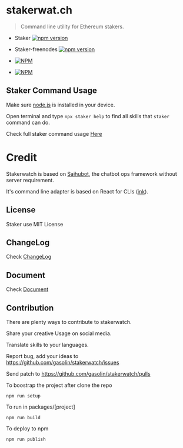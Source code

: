 # stakerwat.ch

> Command line utility for Ethereum stakers.

- Staker [![npm version](https://badge.fury.io/js/staker.svg)](https://www.npmjs.com/package/staker)

- Staker-freenodes [![npm version](https://badge.fury.io/js/staker-freenodes.svg)](https://www.npmjs.com/package/staker-freenodes)

- [![NPM](https://img.shields.io/npm/v/staker-contracts.svg)](https://www.npmjs.com/package/staker-contracts)

- [![NPM](https://img.shields.io/npm/v/staker-hooks.svg)](https://www.npmjs.com/package/staker-hooks)

## Staker Command Usage

Make sure [node.js](https://nodejs.org) is installed in your device.

Open terminal and type `npx staker help` to find all skills that `staker` command can do.

Check full staker command usage [Here](https://github.com/gasolin/stakerwatch/tree/master/packages/staker)


# Credit

Stakerwatch is based on [Saihubot](https://github.com/gasolin/saihubot), the chatbot ops framework without server requirement.

It's command line adapter is based on React for CLIs ([ink](https://www.npmjs.com/package/ink)).

## License

Staker use MIT License

## ChangeLog

Check [ChangeLog](https://github.com/gasolin/stakerwatch/blob/gh-pages/CHANGELOG.md)

## Document

Check [Document](https://gasolin.github.io/stakerwatch/docs/)

## Contribution

There are plenty ways to contribute to stakerwatch.

Share your creative Usage on social media.

Translate skills to your languages.

Report bug, add your ideas to https://github.com/gasolin/stakerwatch/issues

Send patch to https://github.com/gasolin/stakerwatch/pulls

To boostrap the project after clone the repo

`npm run setup`

To run in packages/[project]

`npm run build`

To deploy to npm

`npm run publish`
